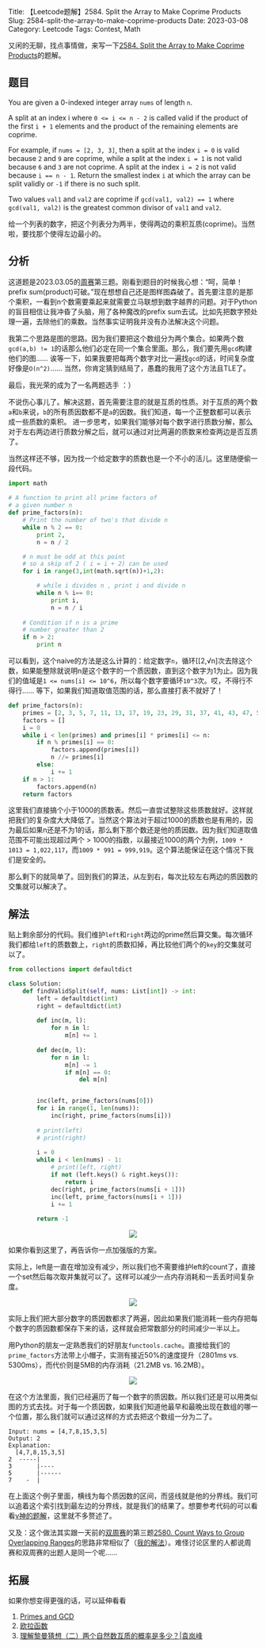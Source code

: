 Title: 【Leetcode题解】2584. Split the Array to Make Coprime Products
Slug: 2584-split-the-array-to-make-coprime-products
Date: 2023-03-08
Category: Leetcode
Tags: Contest, Math 

又闲的无聊，找点事情做，来写一下[2584. Split the Array to Make Coprime Products](https://leetcode.com/problems/split-the-array-to-make-coprime-products/)的题解。

## 题目

You are given a 0-indexed integer array `nums` of length `n`.

A split at an index i where `0 <= i <= n - 2` is called valid if the product of the first `i + 1` elements and the product of the remaining elements are coprime.

For example, if `nums = [2, 3, 3]`, then a split at the index `i = 0` is valid because `2` and `9` are coprime, while a split at the index `i = 1` is not valid because `6` and `3` are not coprime. A split at the index `i = 2` is not valid because `i == n - 1`.
Return the smallest index `i` at which the array can be split validly or `-1` if there is no such split.

Two values `val1` and `val2` are coprime if `gcd(val1, val2) == 1` where `gcd(val1, val2)` is the greatest common divisor of `val1` and `val2`.

给一个列表的数字，把这个列表分为两半，使得两边的乘积互质(coprime)。当然啦，要找那个使得左边最小的。

## 分析

这道题是2023.03.05的[周赛](https://leetcode.com/contest/weekly-contest-335/)第三题。刚看到题目的时候我心想：“呵，简单！prefix sum(product)可破。”现在想想自己还是图样图森破了。首先要注意的是那个乘积，一看到n个数需要乘起来就需要立马联想到数字越界的问题。对于Python的盲目相信让我冲昏了头脑，用了各种魔改的prefix sum去试。比如先把数字预处理一遍，去除他们的乘数。当然事实证明我并没有办法解决这个问题。

我第二个思路是图的思路。因为我们要把这个数组分为两个集合。如果两个数`gcd(a,b) != 1`的话那么他们必定在同一个集合里面。那么，我们要先用`gcd`构建他们的图…… 诶等一下，如果我要把每两个数字对比一遍找`gcd`的话，时间复杂度好像是`O(n^2)`…… 当然，你肯定猜到结局了，愚蠢的我用了这个方法且TLE了。

最后，我光荣的成为了一名两题选手 ：）

不说伤心事儿了。解决这题，首先需要注意的就是互质的性质。对于互质的两个数`a`和`b`来说，`b`的所有质因数都不是`a`的因数。我们知道，每一个正整数都可以表示成一些质数的乘积。
进一步思考，如果我们能够对每个数字进行质数分解，那么对于左右两边进行质数分解之后，就可以通过对比两遍的质数来检查两边是否互质了。

当然这样还不够，因为找一个给定数字的质数也是一个不小的活儿。这里随便偷一段代码。
```Python
import math
 
# A function to print all prime factors of
# a given number n
def prime_factors(n):
    # Print the number of two's that divide n
    while n % 2 == 0:
        print 2,
        n = n / 2

    # n must be odd at this point
    # so a skip of 2 ( i = i + 2) can be used
    for i in range(3,int(math.sqrt(n))+1,2):

        # while i divides n , print i and divide n
        while n % i== 0:
            print i,
            n = n / i
             
    # Condition if n is a prime
    # number greater than 2
    if n > 2:
        print n
```
可以看到，这个naive的方法是这么计算的：给定数字`n`，循环[[2,√n]次去除这个数，如果能整除就说明n是这个数字的一个质因数，直到这个数字为1为止。因为我们的值域是`1 <= nums[i] <= 10^6`，所以每个数字要循环`10^3`次。哎，不得行不得行…… 等下，如果我们知道取值范围的话，那么直接打表不就好了！

```Python
def prime_factors(n):
    primes = [2, 3, 5, 7, 11, 13, 17, 19, 23, 29, 31, 37, 41, 43, 47, 53, 59, 61, 67, 71, 73, 79, 83, 89, 97, 101, 103, 107, 109, 113, 127, 131, 137, 139, 149, 151, 157, 163, 167, 173, 179, 181, 191, 193, 197, 199, 211, 223, 227, 229, 233, 239, 241, 251, 257, 263, 269, 271, 277, 281, 283, 293, 307, 311, 313, 317, 331, 337, 347, 349, 353, 359, 367, 373, 379, 383, 389, 397, 401, 409, 419, 421, 431, 433, 439, 443, 449, 457, 461, 463, 467, 479, 487, 491, 499, 503, 509, 521, 523, 541, 547, 557, 563, 569, 571, 577, 587, 593, 599, 601, 607, 613, 617, 619, 631, 641, 643, 647, 653, 659, 661, 673, 677, 683, 691, 701, 709, 719, 727, 733, 739, 743, 751, 757, 761, 769, 773, 787, 797, 809, 811, 821, 823, 827, 829, 839, 853, 857, 859, 863, 877, 881, 883, 887, 907, 911, 919, 929, 937, 941, 947, 953, 967, 971, 977, 983, 991, 997]
    factors = []
    i = 0
    while i < len(primes) and primes[i] * primes[i] <= n:
        if n % primes[i] == 0:
            factors.append(primes[i])
            n //= primes[i]
        else:
            i += 1
    if n > 1:
        factors.append(n)
    return factors
```

这里我们直接搞个小于1000的质数表。然后一直尝试整除这些质数就好。这样就把我们的复杂度大大降低了。当然这个算法对于超过1000的质数也是有用的，因为最后如果n还是不为1的话，那么剩下那个数还是他的质因数。因为我们知道取值范围不可能出现超过两个 > 1000的指数，以最接近1000的两个为例，`1009 * 1013 = 1,022,117`，而`1009 * 991 = 999,919`。这个算法能保证在这个情况下我们是安全的。

那么剩下的就简单了。回到我们的算法，从左到右，每次比较左右两边的质因数的交集就可以解决了。

## 解法

贴上剩余部分的代码。我们维护`left`和`right`两边的prime然后算交集。每次循环我们都给`left`的质数数上，`right`的质数扣掉，再比较他们两个的`key`的交集就可以了。

```Python
from collections import defaultdict

class Solution:
    def findValidSplit(self, nums: List[int]) -> int:
        left = defaultdict(int)
        right = defaultdict(int)
        
        def inc(m, l):
            for n in l:
                m[n] += 1
            
        def dec(m, l):
            for n in l:
                m[n] -= 1
                if m[n] == 0:
                    del m[n]


        inc(left, prime_factors(nums[0]))
        for i in range(1, len(nums)):
            inc(right, prime_factors(nums[i]))
        
        # print(left)
        # print(right)
        
        i = 0
        while i < len(nums) - 1:
            # print(left, right)
            if not (left.keys() & right.keys()):
                return i
            dec(right, prime_factors(nums[i + 1]))
            inc(left, prime_factors(nums[i + 1]))
            i += 1
        
        return -1
```

<p align="center">
  <img src="{static}/images/gei_li.png" />
</p>


如果你看到这里了，再告诉你一点加强版的方案。

实际上，left是一直在增加没有减少，所以我们也不需要维护left的count了，直接一个set然后每次取并集就可以了。这样可以减少一点内存消耗和一丢丢时间复杂度。


<p align="center">
  <img src="{static}/images/gei_li.png" />
</p>

实际上我们把大部分数字的质因数都求了两遍，因此如果我们能消耗一些内存把每个数字的质因数都保存下来的话，这样就会把常数部分的时间减少一半以上。

用Python的朋友一定熟悉我们的好朋友`functools.cache`。直接给我们的`prime_factors`方法带上小帽子，实测有接近50%的速度提升（2801ms vs. 5300ms），而代价则是5MB的内存消耗（21.2MB vs. 16.2MB）。


<p align="center">
  <img src="{static}/images/gei_li.png" />
</p>

在这个方法里面，我们已经遍历了每一个数字的质因数。所以我们还是可以用类似图的方式去找。对于每一个质因数，如果我们知道他最早和最晚出现在数组的哪一个位置，那么我们就可以通过这样的方式去把这个数组一分为二了。
```
Input: nums = [4,7,8,15,3,5]
Output: 2
Explanation:
  [4,7,8,15,3,5]
2  -----|
3       |----
5       |------
7    -  |
```
在上面这个例子里面，横线为每个质因数的区间，而竖线就是他的分界线。我们可以追着这个索引找到最左边的分界线，就是我们的结果了。想要参考代码的可以看看[v神的题解](https://leetcode.com/problems/split-the-array-to-make-coprime-products/solutions/3258070/prime-intervals-vs-count-primes/?orderBy=most_votes)，这里就不多赘述了。

又及：这个做法其实跟一天前的[双周赛](https://leetcode.com/contest/biweekly-contest-99)的第三题[2580. Count Ways to Group Overlapping Ranges](https://leetcode.com/problems/count-ways-to-group-overlapping-ranges/description/)的思路非常相似了（[我的解法]({filename}/leetcode/2580-count-ways-to-group-overlapping-ranges.md)）。难怪讨论区里的人都说周赛和双周赛的出题人是同一个呢……

## 拓展

如果你想变得更强的话，可以延伸看看

1. [Primes and GCD](https://www.cs.sfu.ca/~ggbaker/zju/math/primes.html)
1. [欧拉函数](https://maochong.xin/posts/euler_totient.html)
1. [理解黎曼猜想（二）两个自然数互质的概率是多少？|袁岚峰](https://zhuanlan.zhihu.com/p/47978393)
